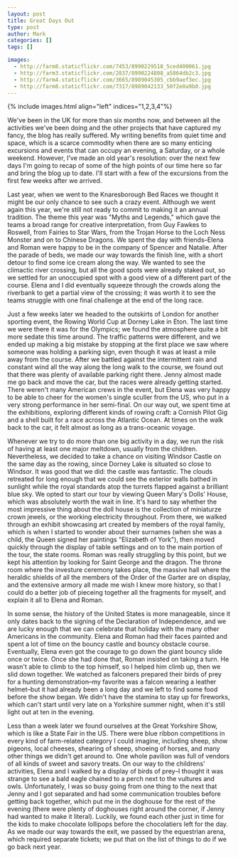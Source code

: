 ```yaml
---
layout: post
title: Great Days Out
type: post
author: Mark
categories: []
tags: []

images: 
  - http://farm8.staticflickr.com/7453/8990229518_5ced400061.jpg
  - http://farm3.staticflickr.com/2837/8990224808_a5864db2c3.jpg
  - http://farm4.staticflickr.com/3665/8989045305_cbb9aef3ec.jpg
  - http://farm8.staticflickr.com/7317/8989042133_50f2e0a9b0.jpg
---
```


{% include images.html align="left" indices="1,2,3,4"%}

We've been in the UK for more than six months now, and between all the activities we've been doing and the other projects that have captured my fancy, the blog has really suffered.  My writing benefits from quiet time and space, which is a scarce commodity when there are so many enticing excursions and events that can occupy an evening, a Saturday, or a whole weekend.  However, I've made an old year's resolution: over the next few days I'm going to recap of some of the high points of our time here so far and bring the blog up to date.  I'll start with a few of the excursions from the first few weeks after we arrived.  

Last year, when we went to the Knaresborough Bed Races we thought it might be our only chance to see such a crazy event.  Although we went again this year, we're still not ready to commit to making it an annual tradition.  The theme this year was "Myths and Legends," which gave the teams a broad range for creative interpretation, from Guy Fawkes to Roswell, from Fairies to Star Wars, from the Trojan Horse to the Loch Ness Monster and on to Chinese Dragons.  We spent the day with friends&ndash;Elena and Roman were happy to be in the company of Spencer and Natalie.  After the parade of beds, we made our way towards the finish line, with a short detour to find some ice cream along the way.  We wanted to see the climactic river crossing, but all the good spots were already staked out, so we settled for an unoccupied spot with a good view of a different part of the course.  Elena and I did eventually squeeze through the crowds along the riverbank to get a partial view of the crossing; it was worth it to see the teams struggle with one final challenge at the end of the long race.

Just a few weeks later we headed to the outskirts of London for another sporting event, the Rowing World Cup at Dorney Lake in Eton.  The last time we were there it was for the Olympics; we found the atmosphere quite a bit more sedate this time around.  The traffic patterns were different, and we ended up making a big mistake by stopping at the first place we saw where someone was holding a parking sign, even though it was at least a mile away from the course.  After we battled against the intermittent rain and constant wind all the way along the long walk to the course, we found out that there was plenty of available parking right there.  Jenny almost made me go back and move the car, but the races were already getting started.  There weren't many American crews in the event, but Elena was very happy to be able to cheer for the women's single sculler from the US, who put in a very strong performance in her semi-final.  On our way out, we spent time at the exhibitions, exploring different kinds of rowing craft: a Cornish Pilot Gig and a shell built for a race across the Atlantic Ocean.  At times on the walk back to the car, it felt almost as long as a trans-oceanic voyage.

Whenever we try to do more than one big activity in a day, we run the risk of having at least one major meltdown, usually from the children.  Nevertheless, we decided to take a chance on visiting Windsor Castle on the same day as the rowing, since Dorney Lake is situated so close to Windsor.  It was good that we did: the castle was fantastic.  The clouds retreated for long enough that we could see the exterior walls bathed in sunlight while the royal standards atop the turrets flapped against a brilliant blue sky.  We opted to start our tour by viewing  Queen Mary's Dolls' House, which was absolutely worth the wait in line.  It's hard to say whether the most impressive thing about the doll house is the collection of miniaturze crown jewels, or the working electricity throughout.  From there, we walked through an exhibit showcasing art created by members of the royal family, which is when I started to wonder about their surnames (when she was a child, the Queen signed her paintings "Elizabeth of York"), then moved quickly through the display of table settings and on to the main portion of the tour, the state rooms.  Roman was really struggling by this point, but we kept his attention by looking for Saint George and the dragon.  The throne room where the investure ceremony takes place, the massive hall where the heraldic shields of all the members of the Order of the Garter are on display, and the extensive armory all made me wish I knew more history, so that I could do a better job of pieceing together all the fragments for myself, and explain it all to Elena and Roman.

In some sense, the history of the United States is more manageable, since it only dates back to the signing of the Declaration of Independence, and we are lucky enough that we can celebrate that holiday with the many other Americans in the community.  Elena and Roman had their faces painted and spent a lot of time on the bouncy castle and bouncy obstacle course.  Eventually, Elena even got the courage to go down the giant bouncy slide once or twice.  Once she had done that, Roman insisted on taking a turn.  He wasn't able to climb to the top himself, so I helped him climb up, then we slid down together.  We watched as falconers prepared their birds of prey for a hunting demonstration&ndash;my favorite was a falcon wearing a leather helmet&ndash;but it had already been a long day and we left to find some food before the show began.  We didn't have the stamina to stay up for fireworks, which can't start until very late on a Yorkshire summer night, when it's still light out at ten in the evening.

Less than a week later we found ourselves at the Great Yorkshire Show, which is like a State Fair in the US.  There were blue ribbon competitions in every kind of farm-related category I could imagine, including sheep, show pigeons, local cheeses, shearing of sheep, shoeing of horses, and many other things we didn't get around to.  One whole pavilion was full of vendors of all kinds of sweet and savory treats.  On our way to the childrens' activities, Elena and I walked by a display of birds of prey&ndash;I thought it was strange to see a bald eagle chained to a perch next to the vultures and owls.  Unfortunately, I was so busy going from one thing to the next that Jenny and I got separated and had some communication troubles before getting back together, which put me in the doghouse for the rest of the evening (there were plenty of doghouses right around the corner, if Jenny had wanted to make it literal).  Luckily, we found each other just in time for the kids to make chocolate lollipops before the chocolatiers left for the day.  As we made our way towards the exit, we passed by the equestrian arena, which required separate tickets; we put that on the list of things to do if we go back next year.
